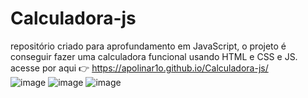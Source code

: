 # Calculadora-js
repositório criado para aprofundamento em JavaScript, o projeto é conseguir fazer uma calculadora funcional usando HTML e CSS e JS.
acesse por aqui 👉 https://apolinar1o.github.io/Calculadora-js/ <br>
![image](https://user-images.githubusercontent.com/120532863/218225516-791682f8-c187-400f-8d02-582943304751.png)
![image](https://user-images.githubusercontent.com/120532863/218225551-546b1274-4bfe-4323-9c29-f1322d56da45.png)
![image](https://user-images.githubusercontent.com/120532863/218225685-ec582aba-5892-4bc4-8353-4bfa2b49866b.png)


